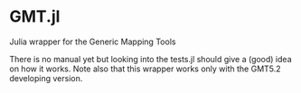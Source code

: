 GMT.jl
======

Julia wrapper for the Generic Mapping Tools

There is no manual yet but looking into the tests.jl should give a (good) idea on how it works. Note also that this wrapper works only with the GMT5.2 developing version.
